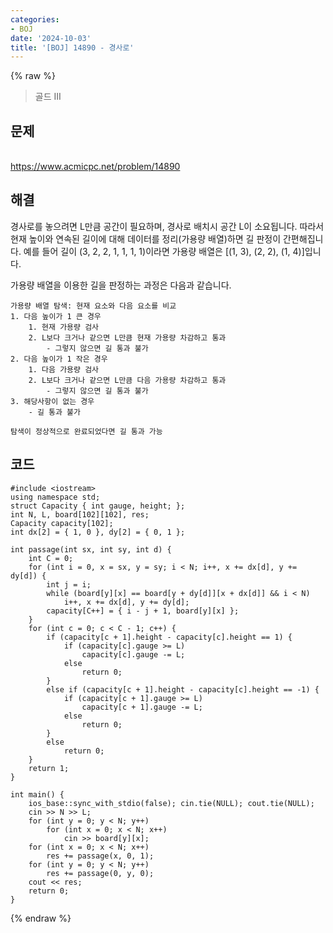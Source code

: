 ```yaml
---
categories:
- BOJ
date: '2024-10-03'
title: '[BOJ] 14890 - 경사로'
---
```


{% raw %}
> 골드 III<br>

## 문제
<br>https://www.acmicpc.net/problem/14890

## 해결
경사로를 놓으려면 L만큼 공간이 필요하며, 경사로 배치시 공간 L이 소요됩니다. 따라서 현재 높이와 연속된 길이에 대해 데이터를 정리(가용량 배열)하면 길 판정이 간편해집니다. 예를 들어 길이 (3, 2, 2, 1, 1, 1, 1)이라면 가용량 배열은 [(1, 3), (2, 2), (1, 4)]입니다.

가용량 배열을 이용한 길을 판정하는 과정은 다음과 같습니다.
```
가용량 배열 탐색: 현재 요소와 다음 요소를 비교
1. 다음 높이가 1 큰 경우
	1. 현재 가용량 검사
	2. L보다 크거나 같으면 L만큼 현재 가용량 차감하고 통과
		- 그렇지 않으면 길 통과 불가
2. 다음 높이가 1 작은 경우
	1. 다음 가용량 검사
	2. L보다 크거나 같으면 L만큼 다음 가용량 차감하고 통과
		- 그렇지 않으면 길 통과 불가
3. 해당사항이 없는 경우
	- 길 통과 불가

탐색이 정상적으로 완료되었다면 길 통과 가능
```

## 코드
```
#include <iostream>
using namespace std;
struct Capacity { int gauge, height; };
int N, L, board[102][102], res;
Capacity capacity[102];
int dx[2] = { 1, 0 }, dy[2] = { 0, 1 };

int passage(int sx, int sy, int d) {
	int C = 0;
	for (int i = 0, x = sx, y = sy; i < N; i++, x += dx[d], y += dy[d]) {
		int j = i;
		while (board[y][x] == board[y + dy[d]][x + dx[d]] && i < N)
			i++, x += dx[d], y += dy[d];
		capacity[C++] = { i - j + 1, board[y][x] };
	}
	for (int c = 0; c < C - 1; c++) {
		if (capacity[c + 1].height - capacity[c].height == 1) {
			if (capacity[c].gauge >= L)
				capacity[c].gauge -= L;
			else
				return 0;
		}
		else if (capacity[c + 1].height - capacity[c].height == -1) {
			if (capacity[c + 1].gauge >= L)
				capacity[c + 1].gauge -= L;
			else
				return 0;
		}
		else
			return 0;
	}
	return 1;
}

int main() {
	ios_base::sync_with_stdio(false); cin.tie(NULL); cout.tie(NULL);
	cin >> N >> L;
	for (int y = 0; y < N; y++)
		for (int x = 0; x < N; x++)
			cin >> board[y][x];
	for (int x = 0; x < N; x++)
		res += passage(x, 0, 1);
	for (int y = 0; y < N; y++)
		res += passage(0, y, 0);
	cout << res;
	return 0;
}
```
{% endraw %}